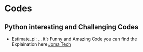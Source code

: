 # Codes
## Python interesting and Challenging Codes


* Estimate_pi:
... it's  Funny and Amazing Code you can find the Explaination here [Joma Tech](https://www.youtube.com/watch?v=pvimAM_SLic&list=WL&index=7)

